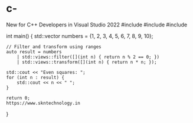 # c-
New for C++ Developers in Visual Studio 2022
#include <iostream>
#include <ranges>
#include <vector>

int main() {
    std::vector<int> numbers = {1, 2, 3, 4, 5, 6, 7, 8, 9, 10};

    // Filter and transform using ranges
    auto result = numbers 
        | std::views::filter([](int n) { return n % 2 == 0; }) 
        | std::views::transform([](int n) { return n * n; });

    std::cout << "Even squares: ";
    for (int n : result) {
        std::cout << n << " ";
    }

    return 0;
    https://www.skntechnology.in
    
}
